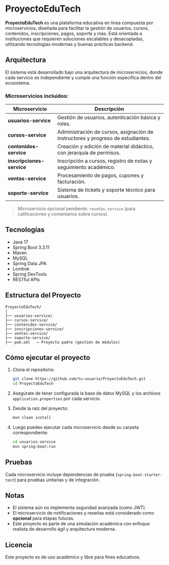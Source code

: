 # ProyectoEduTech

**ProyectoEduTech** es una plataforma educativa en línea compuesta por microservicios, diseñada para facilitar la gestión de usuarios, cursos, contenidos, inscripciones, pagos, soporte y más. Está orientada a instituciones que requieren soluciones escalables y desacopladas, utilizando tecnologías modernas y buenas prácticas backend.

## Arquitectura

El sistema está desarrollado bajo una arquitectura de microservicios, donde cada servicio es independiente y cumple una función específica dentro del ecosistema.

### Microservicios incluidos:

| Microservicio         | Descripción |
|------------------------|-------------|
| **usuarios-service**   | Gestión de usuarios, autenticación básica y roles. |
| **cursos-service**     | Administración de cursos, asignación de instructores y progreso de estudiantes. |
| **contenidos-service** | Creación y edición de material didáctico, con jerarquía de permisos. |
| **inscripciones-service** | Inscripción a cursos, registro de notas y seguimiento académico. |
| **ventas-service**     | Procesamiento de pagos, cupones y facturación. |
| **soporte-service**    | Sistema de tickets y soporte técnico para usuarios. |

> Microservicio opcional pendiente: `reseñas-service` (para calificaciones y comentarios sobre cursos).

##  Tecnologías

- Java 17
- Spring Boot 3.3.11
- Maven
- MySQL
- Spring Data JPA
- Lombok
- Spring DevTools
- RESTful APIs

## Estructura del Proyecto

```
ProyectoEduTech/
│
├── usuarios-service/
├── cursos-service/
├── contenidos-service/
├── inscripciones-service/
├── ventas-service/
├── soporte-service/
├── pom.xml   ← Proyecto padre (gestión de módulos)
```

## Cómo ejecutar el proyecto

1. Clona el repositorio:
   ```bash
   git clone https://github.com/tu-usuario/ProyectoEduTech.git
   cd ProyectoEduTech
   ```

2. Asegúrate de tener configurada la base de datos MySQL y los archivos `application.properties` por cada servicio.

3. Desde la raíz del proyecto:
   ```bash
   mvn clean install
   ```

4. Luego puedes ejecutar cada microservicio desde su carpeta correspondiente:
   ```bash
   cd usuarios-service
   mvn spring-boot:run
   ```

## Pruebas

Cada microservicio incluye dependencias de prueba (`spring-boot-starter-test`) para pruebas unitarias y de integración.

## Notas

- El sistema aún no implementa seguridad avanzada (como JWT).
- El microservicio de notificaciones y reseñas está considerado como **opcional** para etapas futuras.
- Este proyecto es parte de una simulación académica con enfoque realista de desarrollo ágil y arquitectura moderna.

## Licencia

Este proyecto es de uso académico y libre para fines educativos.

